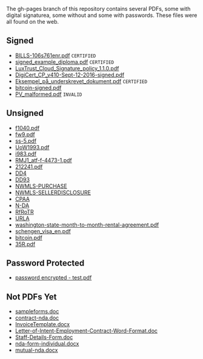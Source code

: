 The gh-pages branch of this repository contains several PDFs, some with digital signaturea, some without and some with passwords. These files were all found on the web.

## Signed
- [BILLS-106s761enr.pdf](https://peculiarventures.github.io/ExamplePDFs/signed/BILLS-106s761enr.pdf) `CERTIFIED`
- [signed_example_diploma.pdf](https://peculiarventures.github.io/ExamplePDFs/signed/signed_example_diploma.pdf) `CERTIFIED`
- [LuxTrust_Cloud_Signature_policy_1.1.0.pdf](https://peculiarventures.github.io/ExamplePDFs/signed/LuxTrust_Cloud_Signature_policy_1.1.0.pdf)
- [DigiCert_CP_v410-Sept-12-2016-signed.pdf](https://peculiarventures.github.io/ExamplePDFs/signed/DigiCert_CP_v410-Sept-12-2016-signed.pdf)
- [Eksempel_på_underskrevet_dokument.pdf](https://peculiarventures.github.io/ExamplePDFs/signed/Eksempel_på_underskrevet_dokument.pdf) `CERTIFIED`
- [bitcoin-signed.pdf](https://peculiarventures.github.io/ExamplePDFs/signed/bitcoin-signed.pdf)
- [PV_malformed.pdf](https://peculiarventures.github.io/ExamplePDFs/signed/PV_malformed.pdf) `INVALID`



## Unsigned
- [f1040.pdf](https://peculiarventures.github.io/ExamplePDFs/unsigned/f1040.pdf)
- [fw9.pdf](https://peculiarventures.github.io/ExamplePDFs/unsigned/fw9.pdf)
- [ss-5.pdf](https://peculiarventures.github.io/ExamplePDFs/unsigned/ss-5.pdf)
- [UoW1993.pdf](https://peculiarventures.github.io/ExamplePDFs/unsigned/UoW1993.pdf)
- [i983.pdf](https://peculiarventures.github.io/ExamplePDFs/unsigned/i983.pdf)
- [RMJ1_atf-f-4473-1.pdf](https://peculiarventures.github.io/ExamplePDFs/unsigned/RMJ1_atf-f-4473-1.pdf)
- [212241.pdf](https://peculiarventures.github.io/ExamplePDFs/unsigned/212241.pdf)
- [DD4](https://peculiarventures.github.io//ExamplePDFs/unsigned/dd0004.pdf)
- [DD93](https://peculiarventures.github.io//ExamplePDFs/unsigned/dd0093.pdf)
- [NWMLS-PURCHASE](https://peculiarventures.github.io//ExamplePDFs/unsigned/Sample-Purchase-agreement.pdf)
- [NWMLS-SELLERDISCLOSURE](https://peculiarventures.github.io//ExamplePDFs/unsigned/17-Seller-Disclosure.pdf)
- [CPAA](https://peculiarventures.github.io//ExamplePDFs/unsigned/CPAA.pdf)
- [N-DA](https://peculiarventures.github.io//ExamplePDFs/unsigned/N-DA.pdf)
- [RfRoTR](https://peculiarventures.github.io//ExamplePDFs/unsigned/RfRoTR.pdf)
- [URLA](https://peculiarventures.github.io//ExamplePDFs/unsigned/URLA.pdf)
- [washington-state-month-to-month-rental-agreement.pdf](https://peculiarventures.github.io/ExamplePDFs/unsigned/washington-state-month-to-month-rental-agreement.pdf)
- [schengen_visa_en.pdf](https://peculiarventures.github.io//ExamplePDFs/unsigned/schengen_visa_en.pdf)
- [bitcoin.pdf](https://peculiarventures.github.io/ExamplePDFs/unsigned/bitcoin.pdf)
- [35R.pdf](https://peculiarventures.github.io/ExamplePDFs/unsigned/35R.pdf)



## Password Protected
- [password encrypted - test.pdf](https://peculiarventures.github.io/ExamplePDFs/password/password%20encrypted%20-%20test.pdf)

## Not PDFs Yet
- [sampleforms.doc](https://peculiarventures.github.io/ExamplePDFs/notPDFs/sampleforms.doc)
- [contract-nda.doc](https://peculiarventures.github.io/ExamplePDFs/notPDFs/contract-nda.doc)
- [InvoiceTemplate.docx](https://peculiarventures.github.io/ExamplePDFs/notPDFs/InvoiceTemplate.docx)
- [Letter-of-Intent-Employment-Contract-Word-Format.doc](https://peculiarventures.github.io/ExamplePDFs/notPDFs/Letter-of-Intent-Employment-Contract-Word-Format.doc)
- [Staff-Details-Form.doc](https://peculiarventures.github.io/ExamplePDFs/notPDFs/Staff-Details-Form.doc)
- [nda-form-individual.docx](https://peculiarventures.github.io/ExamplePDFs/notPDFs/nda-form-individual.docx)
- [mutual-nda.docx](https://peculiarventures.github.io/ExamplePDFs/notPDFs/mutual-nda.docx)


   

